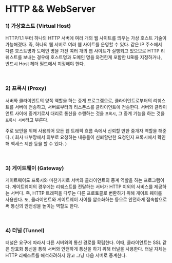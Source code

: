 # HTTP && WebServer

### 1) 가상호스트 (Virtual Host)

HTTP/1.1 부터 하나의 HTTP 서버에 여러 개의 웹 사이트를 띄우는 가상 호스트 기술이 가능해졌다.  즉, 하나의 웹 서버로 여러 웹 사이트를 운영할 수 있다.  같은 IP 주소에서 다른 호스트명과 도메인 명을 가진 여러 개의 웹 사이트가 실행되고 있으므로 HTTP 리퀘스트를 보내는 경우에 호스트명과 도메인 명을 와전한게 포함한 URI를 지정하거나, 반드시 Host 헤더 필드에서 지정해야 한다.

<br>

### 2) 프록시 (Proxy)

서버와 클라이언트의 양쪽 역할을 하는 중계 프로그램으로, 클라이언트로부터의 리퀘스트를 서버에 전송하고, 서버로부터의 리스폰스를 클라이언트에 전송한다. 서버와 클라이언트 사이에 중계기로서 대리로 통신을 수행하는 것을 `프록시`, 그 중계 기능을 하는 것을 `프록시 서버`라고 부른다.

주로 보안을 위해 사용되어 모든 웹 트래픽 흐름 속에서 신뢰할 만한 중개자 역할을 해준다. ( 회사 내부망에서 외부로 요청하는 내용들이 신뢰할만한 요청인지 프록시에서 확인해 액세스 제한 등을 할 수 있다. )

<br>

### 3) 게이트웨이 (Gateway)

게이트웨이도 프록시와 마찬가지로 서버와 클라이언트의 중계 역할을 하는 프로그램이다. 게이트웨이의 경우에는 리퀘스트를 전달하는 서버가 HTTP 이외의 서비스를 제공하는 서버다. 즉, HTTP 트래픽을 다루는 다른 프로토콜로 변환하기 위해 게이트 웨이를 사용한다. 또, 클라이언트와 게이트웨이 사이를 암호화하는 등으로 안전하게 접속함으로써 통신의 안전성을 높이는 역할도 한다.

<br>

### 4) 터널 (Tunnel)

터널은 요구에 따라서 다른 서버와의 통신 경로를 확립한다. 이때, 클라이언트는 SSL 같은 암호화 통신을 통해 서버와 안전하게 통신을 하기 위해 터널을 사용한다. 터널 자체는 HTTP 리퀘스트를 해석하려하지 않고 그냥 다음 서버로 중계한다.

